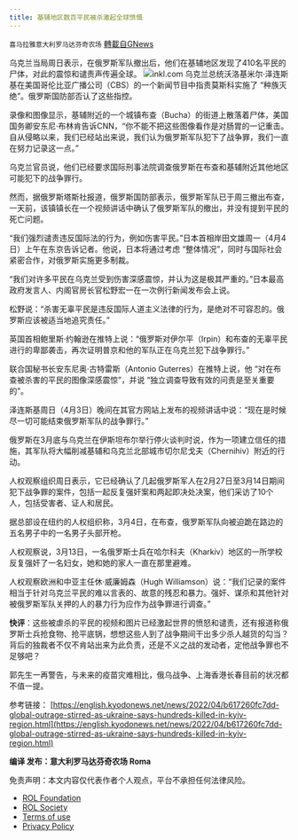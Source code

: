 ```yaml
---
title: 基辅地区数百平民被杀激起全球愤慨
---
```

`喜马拉雅意大利罗马达芬奇农场` [轉載自GNews](https://gnews.org/zh-hans/2287493/)

乌克兰当局周日表示，在俄罗斯军队撤出后，他们在基辅地区发现了410名平民的尸体，对此的震惊和谴责声传遍全球。
![](https://assets.gnews.org/wp-content/uploads/2022/04/U-1.jpg)inkl.com
乌克兰总统沃洛基米尔·泽连斯基在美国哥伦比亚广播公司（CBS）的一个新闻节目中指责莫斯科实施了 “种族灭绝”。俄罗斯国防部否认了这些指控。

录像和图像显示，基辅附近的一个城镇布查（Bucha）的街道上散落着尸体，美国国务卿安东尼·布林肯告诉CNN，“你不能不把这些图像看作是对肠胃的一记重击。自从侵略以来，我们已经站出来说，我们认为俄罗斯军队犯下了战争罪，我们一直在努力记录这一点。”

乌克兰官员说，他们已经要求国际刑事法院调查俄罗斯在布查和基辅附近其他地区可能犯下的战争罪行。

然而，据俄罗斯塔斯社报道，俄罗斯国防部表示，俄罗斯军队已于周三撤出布查，一天前，该镇镇长在一个视频讲话中确认了俄罗斯军队的撤出，并没有提到平民的死亡问题。

“我们强烈谴责违反国际法的行为，例如伤害平民。”日本首相岸田文雄周一（4月4日）上午在东京告诉记者。他说，日本将通过考虑 “整体情况”，同时与国际社会紧密合作，对俄罗斯实施更多制裁。

“我们对许多平民在乌克兰受到伤害深感震惊，并认为这是极其严重的。”日本最高政府发言人、内阁官房长官松野宏一在一次例行新闻发布会上说。

松野说：“杀害无辜平民是违反国际人道主义法律的行为，是绝对不可容忍的。俄罗斯应该被适当地追究责任。”

英国首相鲍里斯·约翰逊在推特上说：“俄罗斯对伊尔平（Irpin）和布查的无辜平民进行的卑鄙袭击，再次证明普京和他的军队正在乌克兰犯下战争罪行。”

联合国秘书长安东尼奥·古特雷斯（Antonio Guterres）在推特上说，他 “对在布查被杀害的平民的图像深感震惊”，并说 “独立调查导致有效的问责是至关重要的”。

泽连斯基周日（4月3日）晚间在其官方网站上发布的视频讲话中说：“现在是时候尽一切可能结束俄罗斯军队的战争罪行。”

俄罗斯在3月底与乌克兰在伊斯坦布尔举行停火谈判时说，作为一项建立信任的措施，其军队将大幅削减基辅和乌克兰北部城市切尔尼戈夫（Chernihiv）附近的行动。

人权观察组织周日表示，它已经确认了几起俄罗斯军人在2月27日至3月14日期间犯下战争罪的案件，包括一起反复强奸案和两起即决处决案，他们采访了10个人，包括受害者、证人和居民。

据总部设在纽约的人权组织称，3月4日，在布查，俄罗斯军队向被迫跪在路边的五名男子中的一名男子头部开枪。

人权观察说，3月13日，一名俄罗斯士兵在哈尔科夫（Kharkiv）地区的一所学校反复强奸了一名妇女，她和她的家人一直在那里避难。

人权观察欧洲和中亚主任休·威廉姆森（Hugh Williamson）说：“我们记录的案件相当于针对乌克兰平民的难以言表的、故意的残忍和暴力。强奸、谋杀和其他针对被俄罗斯军队关押的人的暴力行为应作为战争罪进行调查。”

**快评**：这些被虐杀的平民的视频和图片已经激起世界的愤怒和谴责，还有报道称俄罗斯士兵抢食物、抢平底锅，想想这些人到了战争期间干出多少杀人越货的勾当？背后的独裁者不仅不肯站出来为此负责，还是不义之战的发动者，定他战争罪也不足够吧？

郭先生一再警告，与未来的疫苗灾难相比，俄乌战争、上海香港长春目前的状况都不值一提。

参考链接：
[https://english.kyodonews.net/news/2022/04/b617260fc7dd-global-outrage-stirred-as-ukraine-says-hundreds-killed-in-kyiv-region.html](https://english.kyodonews.net/news/2022/04/b617260fc7dd-global-outrage-stirred-as-ukraine-says-hundreds-killed-in-kyiv-region.html)

**编译 发布：意大利罗马达芬奇农场 Roma**

 

免责声明：本文内容仅代表作者个人观点，平台不承担任何法律风险。

- [ROL Foundation](https://rolfoundation.org/)
- [ROL Society](https://rolsociety.org/)
- [Terms of use](https://gnews.org/terms-of-use-3/)
- [Privacy Policy](https://gnews.org/privacy-policy/)
